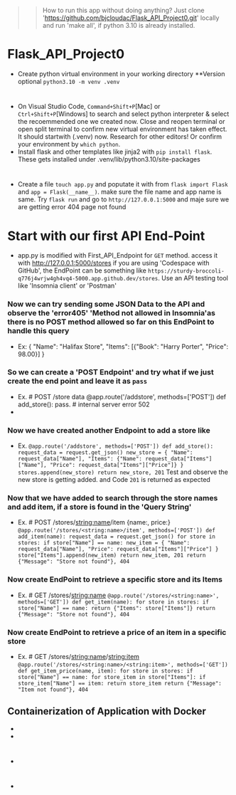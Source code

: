 >> How to run this app without doing anything? Just clone 'https://github.com/bjcloudac/Flask_API_Project0.git' locally and run 'make all', if python 3.10 is already installed.

# Flask_API_Project0
*  Create python virtual environment in your working directory **Version optional `python3.10 -m venv .venv`
#
*  On Visual Studio Code, `Command+Shift+P`[Mac] or `Ctrl+Shift+P`[Windows] to search and select python interpreter & select the recoemmended one we created now. Close and reopen terminal or open split terminal to confirm new virtual environment has taken effect. It should startwith (.venv) now. Research for other editors! Or confirm your environment by `which python`.
*  Install flask and other templates like jinja2 with `pip install flask`. These gets installed under .venv/lib/python3.10/site-packages
# 
*  Create a file `touch app.py` and poputate it with from `flask import Flask` and  `app = Flask(__name__)`.  make sure the file name and app name is same. Try `flask run` and go to `http://127.0.0.1:5000` and maje sure we are getting error 404 page not found
# Start with our first API End-Point
* app.py is modified with First_API_Endpoint for `GET` method. access it with http://127.0.0.1:5000/stores
if you are using 'Codespace with GitHub', the EndPoint can be something like `https://sturdy-broccoli-q776j4wrjw4gh4vq4-5000.app.github.dev/stores`. Use an API testing tool like 'Insomnia client' or 'Postman'
### Now we can try sending some JSON Data to the API and observe the 'error405' 'Method not allowed in Insomnia'as there is no POST method allowed so far on this EndPoint to handle this query
* Ex: {
	"Name": "Halifax Store",
	"Items": [{"Book": "Harry Porter", "Price": 98.00}]
}
### So we can create a 'POST Endpoint' and try what if we just create the end point and leave it as `pass` 
* Ex. # POST /store data
@app.route('/addstore', methods=['POST'])
def add_store():
   pass.             # internal server error 502 
*
### Now we have created another Endpoint to add a store like
* Ex. `@app.route('/addstore', methods=['POST'])
def add_store():
    request_data = request.get_json()
    new_store = {
        "Name": request_data["Name"],
        "Items": {"Name": request_data["Items"]["Name"], "Price": request_data["Items"]["Price"]}
    }
    stores.append(new_store)
    return new_store, 201`
Test and observe the new store is getting added. and Code `201` is returned as expected 
### Now that we have added to search through the store names and add item, if a store is found in the 'Query String'
* Ex. # POST /stores/<string:name>/item {name:, price:}
`@app.route('/stores/<string:name>/item', methods=['POST'])
def add_item(name):
    request_data = request.get_json()
    for store in stores:
        if store["Name"] == name:
            new_item = {
                "Name": request_data["Name"],
                "Price": request_data["Items"]["Price"]
            }
            store["Items"].append(new_item)
            return new_item, 201
    return {"Message": "Store not found"}, 404`
### Now create EndPoint to retrieve a specific store and its Items
* Ex.  # GET /stores/<string:name>
`@app.route('/stores/<string:name>', methods=['GET'])
def get_item(name):
    for store in stores:
        if store["Name"] == name:
            return {"Items": store["Items"]}
    return {"Message": "Store not found"}, 404`
### Now create EndPoint to retrieve a price of an item in a specific store 
* Ex. # GET /stores/<string:name>/<string:item>
`@app.route('/stores/<string:name>/<string:item>', methods=['GET'])
def get_item_price(name, item):
    for store in stores:
        if store["Name"] == name:
            for store_item in store["Items"]:
                if store_item["Name"] == item:
                    return store_item
    return {"Message": "Item not found"}, 404`
## Containerization of Application with Docker 
*
*
#
*
#
*


    
                                                                                                            